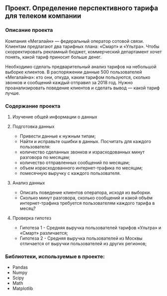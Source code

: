 ## Проект. Определение перспективного тарифа для телеком компании
### Описание проекта
Компания «Мегалайн» — федеральный оператор сотовой связи. Клиентам предлагают два тарифных плана: «Смарт» и «Ультра». Чтобы скорректировать рекламный бюджет, коммерческий департамент хочет понять, какой тариф приносит больше денег. 

Необходимо сделать предварительный анализ тарифов на небольшой выборке клиентов. В распоряжении данные 500 пользователей «Мегалайна»: кто они, откуда, каким тарифом пользуются, сколько звонков и сообщений каждый отправил за 2018 год. Нужно проанализировать поведение клиентов и сделать вывод — какой тариф лучше.

### Содержание проекта
1. Изучение общей информации о данных

2. Подготовка данных
    - Привести данные к нужным типам;
    - Найти и исправьте ошибки в данных.
    Посчитать для каждого пользователя:
    - количество сделанных звонков и израсходованных минут разговора по месяцам;
    - количество отправленных сообщений по месяцам;
    - объем израсходованного интернет-трафика по месяцам;
    - помесячную выручку с каждого пользователя.

3. Анализ данных
    - Описать поведение клиентов оператора, исходя из выборки. 
    - Сколько минут разговора, сколько сообщений и какой объём интернет-трафика требуется пользователям каждого тарифа в месяц? 

4. Проверка гипотез
    - Гипотеза 1 - Средняя выручка пользователей тарифов «Ультра» и «Смарт» различается;
    - Гипотеза 2 - Средняя выручка пользователей из Москвы отличается от выручки пользователей из других регионов;
    
### Библиотеки, используемые в проекте:
- Pandas
- Numpy
- Scipy
- Math
- Matplotlib


